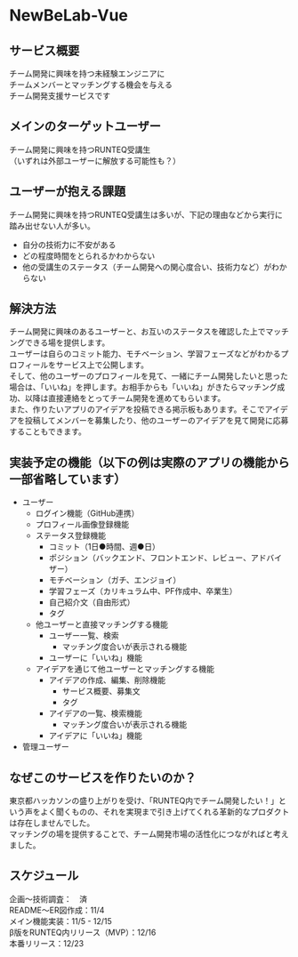 # NewBeLab-Vue
## サービス概要  
チーム開発に興味を持つ未経験エンジニアに   
チームメンバーとマッチングする機会を与える  
チーム開発支援サービスです  

## メインのターゲットユーザー
チーム開発に興味を持つRUNTEQ受講生  
（いずれは外部ユーザーに解放する可能性も？）  

## ユーザーが抱える課題
チーム開発に興味を持つRUNTEQ受講生は多いが、下記の理由などから実行に踏み出せない人が多い。  
- 自分の技術力に不安がある
- どの程度時間をとられるかわからない
- 他の受講生のステータス（チーム開発への関心度合い、技術力など）がわからない

## 解決方法
チーム開発に興味のあるユーザーと、お互いのステータスを確認した上でマッチングできる場を提供します。  
ユーザーは自らのコミット能力、モチベーション、学習フェーズなどがわかるプロフィールをサービス上で公開します。  
そして、他のユーザーのプロフィールを見て、一緒にチーム開発したいと思った場合は、「いいね」を押します。お相手からも「いいね」がきたらマッチング成功、以降は直接連絡をとってチーム開発を進めてもらいます。  
また、作りたいアプリのアイデアを投稿できる掲示板もあります。そこでアイデアを投稿してメンバーを募集したり、他のユーザーのアイデアを見て開発に応募することもできます。  

## 実装予定の機能（以下の例は実際のアプリの機能から一部省略しています）
- ユーザー
  - ログイン機能（GitHub連携）
  - プロフィール画像登録機能
  - ステータス登録機能
    - コミット（1日●時間、週●日）
    - ポジション（バックエンド、フロントエンド、レビュー、アドバイザー）
    - モチベーション（ガチ、エンジョイ）
    - 学習フェーズ（カリキュラム中、PF作成中、卒業生）
    - 自己紹介文（自由形式）
    - タグ
   - 他ユーザーと直接マッチングする機能
     - ユーザー一覧、検索
       - マッチング度合いが表示される機能
     - ユーザーに「いいね」機能
   - アイデアを通じて他ユーザーとマッチングする機能
     - アイデアの作成、編集、削除機能
       - サービス概要、募集文
       - タグ
     - アイデアの一覧、検索機能
       - マッチング度合いが表示される機能
     - アイデアに「いいね」機能
- 管理ユーザー

## なぜこのサービスを作りたいのか？
東京都ハッカソンの盛り上がりを受け、「RUNTEQ内でチーム開発したい！」という声をよく聞くものの、それを実現まで引き上げてくれる革新的なプロダクトは存在しませんでした。  
マッチングの場を提供することで、チーム開発市場の活性化につながればと考えました。

## スケジュール
企画〜技術調査：　済  
README〜ER図作成：11/4  
メイン機能実装：11/5 - 12/15  
β版をRUNTEQ内リリース（MVP）：12/16  
本番リリース：12/23  
